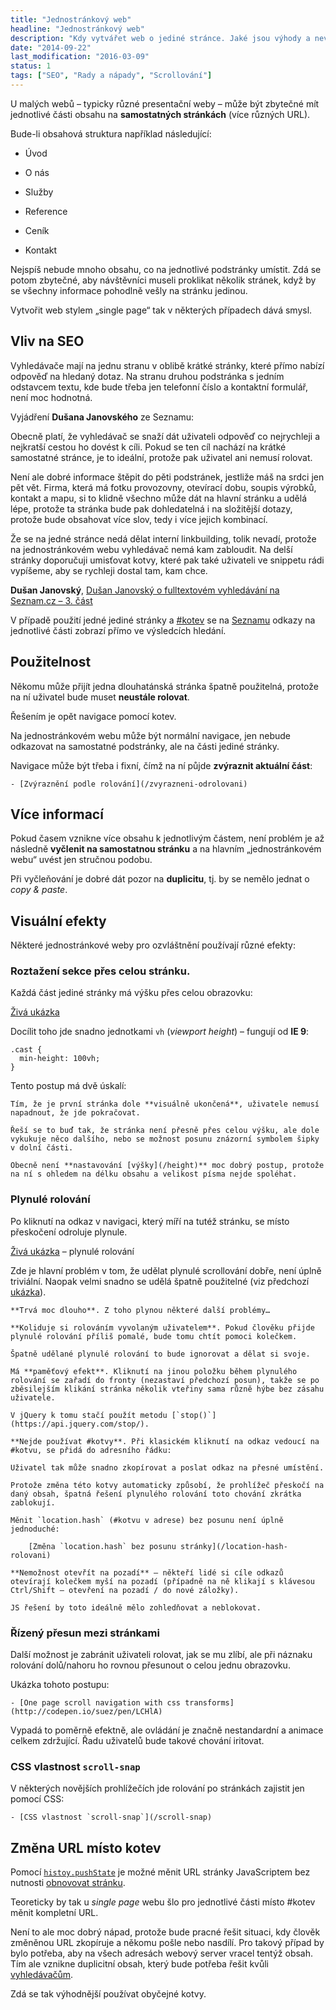 ```yaml
---
title: "Jednostránkový web"
headline: "Jednostránkový web"
description: "Kdy vytvářet web o jediné stránce. Jaké jsou výhody a nevýhody."
date: "2014-09-22"
last_modification: "2016-03-09"
status: 1
tags: ["SEO", "Rady a nápady", "Scrollování"]
---
```


U malých webů – typicky různé presentační weby – může být zbytečné mít jednotlivé části obsahu na **samostatných stránkách** (více různých URL).

Bude-li obsahová struktura například následující:

  - Úvod

  - O nás

  - Služby

  - Reference

  - Ceník

  - Kontakt

Nejspíš nebude mnoho obsahu, co na jednotlivé podstránky umístit. Zdá se potom zbytečné, aby návštěvníci museli proklikat několik stránek, když by se všechny informace pohodlně vešly na stránku jedinou.

Vytvořit web stylem „single page“ tak v některých případech dává smysl.

## Vliv na SEO

Vyhledávače mají na jednu stranu v oblibě krátké stránky, které přímo nabízí odpověď na hledaný dotaz. Na stranu druhou podstránka s jedním odstavcem textu, kde bude třeba jen telefonní číslo a kontaktní formulář, není moc hodnotná.

Vyjádření **Dušana Janovského** ze Seznamu:

  Obecně platí, že vyhledávač se snaží dát uživateli odpověď co nejrychleji a nejkratší cestou ho dovést k cíli. Pokud se ten cíl nachází na krátké samostatné stránce, je to ideální, protože pak uživatel ani nemusí rolovat.

  Není ale dobré informace štěpit do pěti podstránek, jestliže máš na srdci jen pět vět. Firma, která má fotku provozovny, otevírací dobu, soupis výrobků, kontakt a mapu, si to klidně všechno může dát na hlavní stránku a udělá lépe, protože ta stránka bude pak dohledatelná i na složitější dotazy, protože bude obsahovat více slov, tedy i více jejich kombinací.

  Že se na jedné stránce nedá dělat interní linkbuilding, tolik nevadí, protože na jednostránkovém webu vyhledávač nemá kam zabloudit. Na delší stránky doporučuji umisťovat kotvy, které pak také uživateli ve snippetu rádi vypíšeme, aby se rychleji dostal tam, kam chce.

  **Dušan Janovský**, [Dušan Janovský o fulltextovém vyhledávání na Seznam.cz – 3. část](http://www.lukaspitra.cz/dusan-janovsky-o-fulltextovem-vyhledavani-na-seznam-cz-3-cast/)

V případě použití jedné jediné stránky a [#kotev](/odkaz#kotva) se na [Seznamu](/seznam) odkazy na jednotlivé části zobrazí přímo ve výsledcích hledání.

## Použitelnost

Někomu může přijít jedna dlouhatánská stránka špatně použitelná, protože na ní uživatel bude muset **neustále rolovat**.

Řešením je opět navigace pomocí kotev.

Na jednostránkovém webu může být normální navigace, jen nebude odkazovat na samostatné podstránky, ale na části jediné stránky.

Navigace může být třeba i fixní, čímž na ní půjde **zvýraznit aktuální část**:

    - [Zvýraznění podle rolování](/zvyrazneni-odrolovani)

## Více informací

Pokud časem vznikne více obsahu k jednotlivým částem, není problém je až následně **vyčlenit na samostatnou stránku** a na hlavním „jednostránkovém webu“ uvést jen stručnou podobu.

Při vyčleňování je dobré dát pozor na **duplicitu**, tj. by se nemělo jednat o *copy &amp; paste*.

## Visuální efekty

Některé jednostránkové weby pro ozvláštnění používají různé efekty:

### Roztažení sekce přes celou stránku.

Každá část jediné stránky má výšku přes celou obrazovku:

[Živá ukázka](http://kod.djpw.cz/bxrb)

Docílit toho jde snadno jednotkami `vh` (*viewport height*) – fungují od **IE 9**:

```
.cast {
  min-height: 100vh;
}
```

Tento postup má dvě úskalí:

    Tím, že je první stránka dole **visuálně ukončená**, uživatele nemusí napadnout, že jde pokračovat.

    Řeší se to buď tak, že stránka není přesně přes celou výšku, ale dole vykukuje něco dalšího, nebo se možnost posunu znázorní symbolem šipky v dolní části.

    Obecně není **nastavování [výšky](/height)** moc dobrý postup, protože na ní s ohledem na délku obsahu a velikost písma nejde spoléhat. 

### Plynulé rolování

Po kliknutí na odkaz v navigaci, který míří na tutéž stránku, se místo přeskočení odroluje plynule.

[Živá ukázka](http://kod.djpw.cz/cxrb) – plynulé rolování

Zde je hlavní problém v tom, že udělat plynulé scrollování dobře, není úplně triviální. Naopak velmi snadno se udělá špatně použitelné (viz předchozí [ukázka](#spatna-ukazka)).

    **Trvá moc dlouho**. Z toho plynou některé další problémy…

    **Koliduje si rolováním vyvolaným uživatelem**. Pokud člověku přijde plynulé rolování příliš pomalé, bude tomu chtít pomoci kolečkem.

    Špatně udělané plynulé rolování to bude ignorovat a dělat si svoje.

    Má **paměťový efekt**. Kliknutí na jinou položku během plynulého rolování se zařadí do fronty (nezastaví předchozí posun), takže se po zběsilejším klikání stránka několik vteřiny sama různě hýbe bez zásahu uživatele.

    V jQuery k tomu stačí použít metodu [`stop()`](https://api.jquery.com/stop/).

    **Nejde používat #kotvy**. Při klasickém kliknutí na odkaz vedoucí na #kotvu, se přidá do adresního řádku:

    Uživatel tak může snadno zkopírovat a poslat odkaz na přesné umístění.

    Protože změna této kotvy automaticky způsobí, že prohlížeč přeskočí na daný obsah, špatná řešení plynulého rolování toto chování zkrátka zablokují.

    Měnit `location.hash` (#kotvu v adrese) bez posunu není úplně jednoduché:

        [Změna `location.hash` bez posunu stránky](/location-hash-rolovani)

    **Nemožnost otevřít na pozadí** – někteří lidé si cíle odkazů otevírají kolečkem myší na pozadí (případně na ně klikají s klávesou Ctrl/Shift – otevření na pozadí / do nové záložky).

    JS řešení by toto ideálně mělo zohledňovat a neblokovat.

### Řízený přesun mezi stránkami

Další možnost je zabránit uživateli rolovat, jak se mu zlíbí, ale při náznaku rolování dolů/nahoru ho rovnou přesunout o celou jednu obrazovku.

Ukázka tohoto postupu:

    - [One page scroll navigation with css transforms](http://codepen.io/suez/pen/LCHlA)

Vypadá to poměrně efektně, ale ovládání je značně nestandardní a animace celkem zdržující. Řadu uživatelů bude takové chování iritovat.

### CSS vlastnost `scroll-snap`

V některých novějších prohlížečích jde rolování po stránkách zajistit jen pomocí CSS:

    - [CSS vlastnost `scroll-snap`](/scroll-snap)

## Změna URL místo kotev

Pomocí [`histoy.pushState`](/zmena-url) je možné měnit URL stránky JavaScriptem bez nutnosti [obnovovat stránku](/js-zmena-url).

Teoreticky by tak u *single page* webu šlo pro jednotlivé části místo #kotev měnit kompletní URL.

Není to ale moc dobrý nápad, protože bude pracné řešit situaci, kdy člověk změněnou URL zkopíruje a někomu pošle nebo nasdílí. Pro takový případ by bylo potřeba, aby na všech adresách webový server vracel tentýž obsah. Tím ale vznikne duplicitní obsah, který bude potřeba řešit kvůli [vyhledávačům](/seo).

Zdá se tak výhodnější používat obyčejné kotvy.